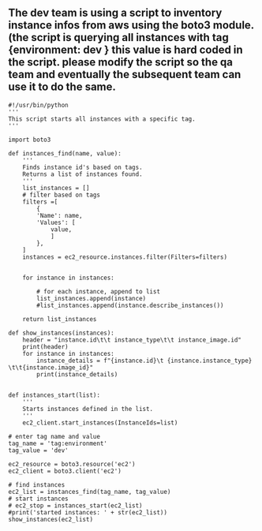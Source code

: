 ## The dev team is using a script to inventory instance infos from aws using the boto3 module. (the script is querying all instances with tag {environment: dev } this value is hard coded in the script. please modify the script so the qa team and eventually the subsequent team can use it to do the same.

```
#!/usr/bin/python
'''
This script starts all instances with a specific tag.
'''

import boto3

def instances_find(name, value):
    '''
    Finds instance id's based on tags.
    Returns a list of instances found.
    '''
    list_instances = []
    # filter based on tags
    filters =[
        {
        'Name': name,
        'Values': [
            value,
            ]
        },
    ]
    instances = ec2_resource.instances.filter(Filters=filters)
    
    
    for instance in instances:
        
        # for each instance, append to list
        list_instances.append(instance)
        #list_instances.append(instance.describe_instances())

    return list_instances

def show_instances(instances):
    header = "instance.id\t\t instance_type\t\t instance_image.id"
    print(header)
    for instance in instances:
        instance_details = f"{instance.id}\t {instance.instance_type} \t\t{instance.image_id}"
        print(instance_details)


def instances_start(list):
    '''
    Starts instances defined in the list.
    '''
    ec2_client.start_instances(InstanceIds=list)

# enter tag name and value
tag_name = 'tag:environment'
tag_value = 'dev'

ec2_resource = boto3.resource('ec2')
ec2_client = boto3.client('ec2')

# find instances
ec2_list = instances_find(tag_name, tag_value)
# start instances
# ec2_stop = instances_start(ec2_list)
#print('started instances: ' + str(ec2_list))
show_instances(ec2_list)

```
